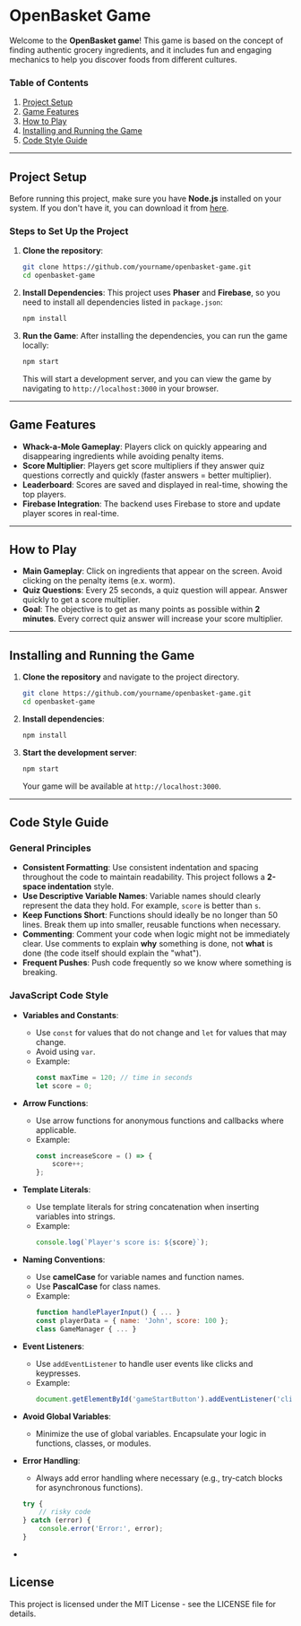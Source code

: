# **OpenBasket Game**

Welcome to the **OpenBasket game**! This game is based on the concept of finding authentic grocery ingredients, and it includes fun and engaging mechanics to help you discover foods from different cultures.

### **Table of Contents**
1. [Project Setup](#project-setup)
2. [Game Features](#game-features)
3. [How to Play](#how-to-play)
4. [Installing and Running the Game](#installing-and-running-the-game)
5. [Code Style Guide](#code-style-guide)

---

## **Project Setup**

Before running this project, make sure you have **Node.js** installed on your system. If you don't have it, you can download it from [here](https://nodejs.org).

### **Steps to Set Up the Project**

1. **Clone the repository**:
    ```bash
    git clone https://github.com/yourname/openbasket-game.git
    cd openbasket-game
    ```

2. **Install Dependencies**:
    This project uses **Phaser** and **Firebase**, so you need to install all dependencies listed in `package.json`:
    ```bash
    npm install
    ```

3. **Run the Game**:
    After installing the dependencies, you can run the game locally:
    ```bash
    npm start
    ```

    This will start a development server, and you can view the game by navigating to `http://localhost:3000` in your browser.

---

## **Game Features**

- **Whack-a-Mole Gameplay**: Players click on quickly appearing and disappearing ingredients while avoiding penalty items.
- **Score Multiplier**: Players get score multipliers if they answer quiz questions correctly and quickly (faster answers = better multiplier).
- **Leaderboard**: Scores are saved and displayed in real-time, showing the top players.
- **Firebase Integration**: The backend uses Firebase to store and update player scores in real-time.

---

## **How to Play**

- **Main Gameplay**: Click on ingredients that appear on the screen. Avoid clicking on the penalty items (e.x. worm).
- **Quiz Questions**: Every 25 seconds, a quiz question will appear. Answer quickly to get a score multiplier.
- **Goal**: The objective is to get as many points as possible within **2 minutes**. Every correct quiz answer will increase your score multiplier.

---

## **Installing and Running the Game**

1. **Clone the repository** and navigate to the project directory.

    ```bash
    git clone https://github.com/yourname/openbasket-game.git
    cd openbasket-game
    ```

2. **Install dependencies**:
   
    ```bash
    npm install
    ```

3. **Start the development server**:
   
    ```bash
    npm start
    ```

    Your game will be available at `http://localhost:3000`.

---

## **Code Style Guide**

### **General Principles**
- **Consistent Formatting**: Use consistent indentation and spacing throughout the code to maintain readability. This project follows a **2-space indentation** style.
- **Use Descriptive Variable Names**: Variable names should clearly represent the data they hold. For example, `score` is better than `s`.
- **Keep Functions Short**: Functions should ideally be no longer than 50 lines. Break them up into smaller, reusable functions when necessary.
- **Commenting**: Comment your code when logic might not be immediately clear. Use comments to explain **why** something is done, not **what** is done (the code itself should explain the "what").
- **Frequent Pushes**: Push code frequently so we know where something is breaking.

### **JavaScript Code Style**

- **Variables and Constants**:
  - Use `const` for values that do not change and `let` for values that may change.
  - Avoid using `var`.
  - Example:
    ```javascript
    const maxTime = 120; // time in seconds
    let score = 0;
    ```

- **Arrow Functions**:
  - Use arrow functions for anonymous functions and callbacks where applicable.
  - Example:
    ```javascript
    const increaseScore = () => {
        score++;
    };
    ```

- **Template Literals**:
  - Use template literals for string concatenation when inserting variables into strings.
  - Example:
    ```javascript
    console.log(`Player's score is: ${score}`);
    ```

- **Naming Conventions**:
  - Use **camelCase** for variable names and function names.
  - Use **PascalCase** for class names.
  - Example:
    ```javascript
    function handlePlayerInput() { ... }
    const playerData = { name: 'John', score: 100 };
    class GameManager { ... }
    ```

- **Event Listeners**:
  - Use `addEventListener` to handle user events like clicks and keypresses.
  - Example:
    ```javascript
    document.getElementById('gameStartButton').addEventListener('click', startGame);
    ```

- **Avoid Global Variables**:
  - Minimize the use of global variables. Encapsulate your logic in functions, classes, or modules.
  
- **Error Handling**:
  - Always add error handling where necessary (e.g., try-catch blocks for asynchronous functions).

  ```javascript
  try {
      // risky code
  } catch (error) {
      console.error('Error:', error);
  }
-
## **License**
This project is licensed under the MIT License - see the LICENSE file for details.
